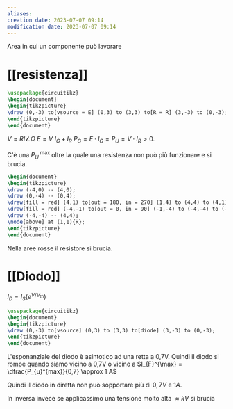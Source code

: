 ```yaml
---
aliases: 
creation date: 2023-07-07 09:14
modification date: 2023-07-07 09:14
---
```

Area in cui un componente può lavorare

# [[resistenza]]

```tikz
\usepackage{circuitikz}
\begin{document}
\begin{tikzpicture}
\draw (0,-3) to[vsource = E] (0,3) to (3,3) to[R = R] (3,-3) to (0,-3);
\end{tikzpicture}
\end{document}
```
$V = RI \angle \Omega$
$E = V$
$I_{G} + I_{R}$
$P_{G} = E \cdot I_{G} = P_{U} = V \cdot I_{R} > 0$.

C'è una $P_{U}^{\text{ max }}$ oltre la quale una resistenza non può più funzionare e si brucia.

```tikz
\begin{document}
\begin{tikzpicture}
\draw (-4,0) -- (4,0);
\draw (0,-4) -- (0,4);
\draw[fill = red] (4,1) to[out = 180, in = 270] (1,4) to (4,4) to (4,1);
\draw[fill = red] (-4,-1) to[out = 0, in = 90] (-1,-4) to (-4,-4) to (-4,-1);
\draw (-4,-4) -- (4,4);
\node[above] at (1,1){R};
\end{tikzpicture}
\end{document}
```

Nella aree rosse il resistore si brucia.
# [[Diodo]]
$I_{D} = I_{S}(e^{V/V_{th}})$

```tikz
\usepackage{circuitikz}
\begin{document}
\begin{tikzpicture}
\draw (0,-3) to[vsource] (0,3) to (3,3) to[diode] (3,-3) to (0,-3);
\end{tikzpicture}
\end{document}
```

L'esponanziale del diodo è asintotico ad una retta a 0,7V. Quindi il diodo si rompe quando siamo vicino a 0,7V o vicino a $I_{F}^{\max} = \dfrac{P_{u}^{max}}{0,7} \approx 1 A$

Quindi il diodo in diretta non può sopportare più di $0,7V$ e $1 A$.

In inversa invece se applicassimo una tensione molto alta $\approx  kV$ si brucia